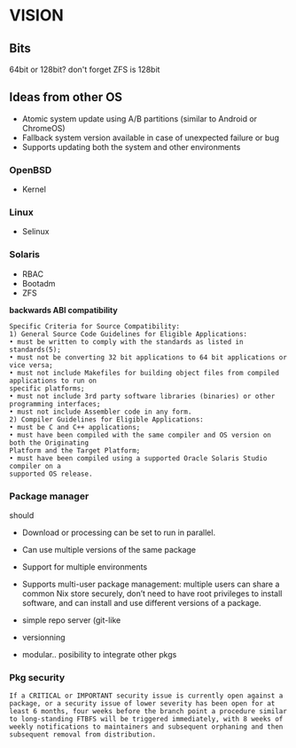 # VISION

## Bits

64bit or 128bit? don't forget ZFS is 128bit

## Ideas from other OS

* Atomic system update using A/B partitions (similar to Android or ChromeOS)
* Fallback system version available in case of unexpected failure or bug
* Supports updating both the system and other environments

### OpenBSD

* Kernel

### Linux

* Selinux

### Solaris

* RBAC
* Bootadm
* ZFS

**backwards ABI compatibility**

```
Specific Criteria for Source Compatibility:
1) General Source Code Guidelines for Eligible Applications:
• must be written to comply with the standards as listed in standards(5);
• must not be converting 32 bit applications to 64 bit applications or vice versa;
• must not include Makefiles for building object files from compiled applications to run on
specific platforms;
• must not include 3rd party software libraries (binaries) or other programming interfaces;
• must not include Assembler code in any form.
2) Compiler Guidelines for Eligible Applications:
• must be C and C++ applications;
• must have been compiled with the same compiler and OS version on both the Originating
Platform and the Target Platform;
• must have been compiled using a supported Oracle Solaris Studio compiler on a
supported OS release. 
```

### Package manager

should

* Download or processing can be set to run in parallel.
* Can use multiple versions of the same package
* Support for multiple environments
* Supports multi-user package management: multiple users can share a common Nix store securely, don’t need to have root privileges to install software, and can install and use different versions of a package.

* simple repo server (git-like
* versionning
* modular.. posibility to integrate other pkgs


### Pkg security
```
If a CRITICAL or IMPORTANT security issue is currently open against a package, or a security issue of lower severity has been open for at least 6 months, four weeks before the branch point a procedure similar to long-standing FTBFS will be triggered immediately, with 8 weeks of weekly notifications to maintainers and subsequent orphaning and then subsequent removal from distribution.
```
